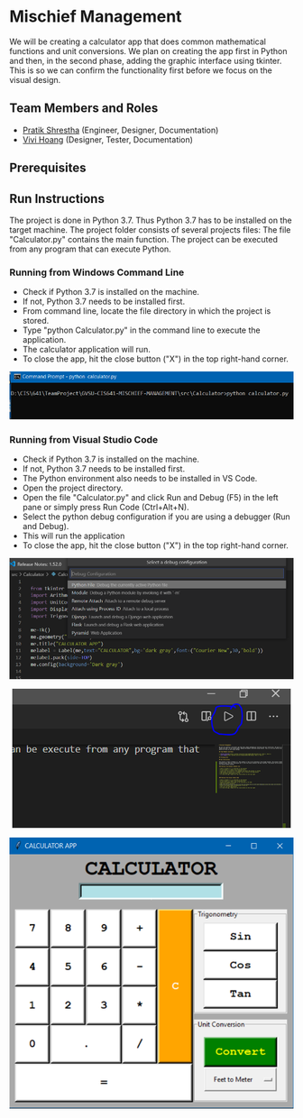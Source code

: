 # Mischief Management

We will be creating a calculator app that does common mathematical functions and unit conversions. We plan on creating the app first in Python and then, in the second phase, adding the graphic interface using tkinter. This is so we can confirm the functionality first before we focus on the visual design. 

## Team Members and Roles

* [Pratik Shrestha](https://github.com/pratik-stha/CIS641-HW2-Shrestha.git) (Engineer, Designer, Documentation)
* [Vivi Hoang](https://github.com/vivi-hoang/CIS641-HW2-Hoang) (Designer, Tester, Documentation)

## Prerequisites

## Run Instructions

The project is done in Python 3.7. Thus Python 3.7 has to be installed on the target machine. The project folder consists of several projects files: The file "Calculator.py" contains the main function. The project can be executed from any program that can execute Python. 

### Running from Windows Command Line

* Check if Python 3.7 is installed on the machine.
* If not, Python 3.7 needs to be installed first.
* From command line, locate the file directory in which the project is stored.
* Type "python Calculator.py" in the command line to execute the application.
* The calculator application will run.
* To close the app, hit the close button ("X") in the top right-hand corner.
<p align="center">
  <img src="https://raw.githubusercontent.com/pratik-stha/GVSU-CIS641-MISCHIEF-MANAGEMENT/master/docs/WinCommand.PNG">
</p>

### Running from Visual Studio Code

* Check if Python 3.7 is installed on the machine.
* If not, Python 3.7 needs to be installed first.
* The Python environment also needs to be installed in VS Code.
* Open the project directory.
* Open the file "Calculator.py" and click Run and Debug (F5) in the left pane or simply press Run Code (Ctrl+Alt+N).
* Select the python debug configuration if you are using a debugger (Run and Debug).
* This will run the application
* To close the app, hit the close button ("X") in the top right-hand corner.

<p align="center">
  <img src="https://raw.githubusercontent.com/pratik-stha/GVSU-CIS641-MISCHIEF-MANAGEMENT/master/docs/Debug%20Configuration.PNG">
</p>

<p align="center">
  <img src="https://raw.githubusercontent.com/pratik-stha/GVSU-CIS641-MISCHIEF-MANAGEMENT/master/docs/Run%20Code.PNG">
</p>

<p align="center">
  <img src="https://raw.githubusercontent.com/pratik-stha/GVSU-CIS641-MISCHIEF-MANAGEMENT/master/docs/Calculator%20Interface.PNG">
</p>
